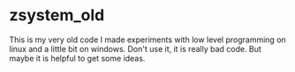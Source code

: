 # zsystem_old
This is my very old code I made experiments with low level programming on linux and a little bit on windows.
Don't use it, it is really bad code. But maybe it is helpful to get some ideas.

